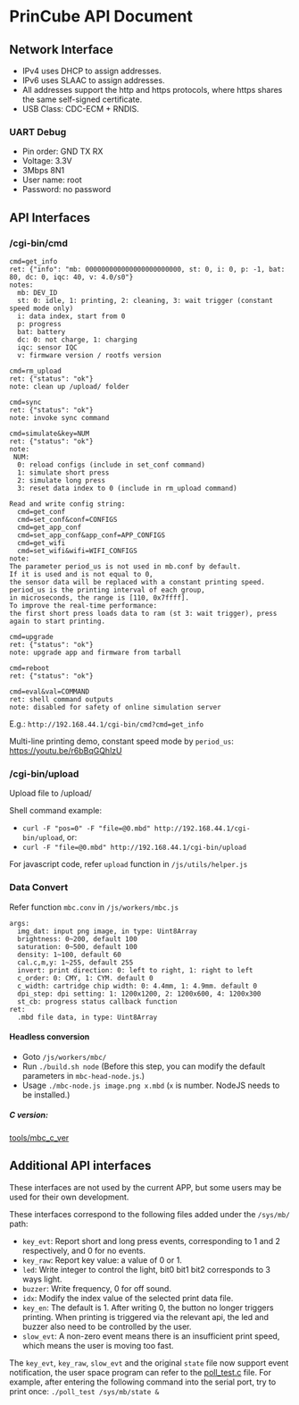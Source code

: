 PrinCube API Document
==============

## Network Interface

 - IPv4 uses DHCP to assign addresses.
 - IPv6 uses SLAAC to assign addresses.
 - All addresses support the http and https protocols, where https shares the same self-signed certificate.
 - USB Class: CDC-ECM + RNDIS.

### UART Debug

 - Pin order: GND TX RX
 - Voltage: 3.3V
 - 3Mbps 8N1
 - User name: root
 - Password: no password

## API Interfaces

### /cgi-bin/cmd

```
cmd=get_info
ret: {"info": "mb: 000000000000000000000000, st: 0, i: 0, p: -1, bat: 80, dc: 0, iqc: 40, v: 4.0/s0"}
notes:
  mb: DEV_ID
  st: 0: idle, 1: printing, 2: cleaning, 3: wait trigger (constant speed mode only)
  i: data index, start from 0
  p: progress
  bat: battery
  dc: 0: not charge, 1: charging
  iqc: sensor IQC
  v: firmware version / rootfs version

cmd=rm_upload
ret: {"status": "ok"}
note: clean up /upload/ folder

cmd=sync
ret: {"status": "ok"}
note: invoke sync command

cmd=simulate&key=NUM
ret: {"status": "ok"}
note:
 NUM:
  0: reload configs (include in set_conf command)
  1: simulate short press
  2: simulate long press
  3: reset data index to 0 (include in rm_upload command)

Read and write config string:
  cmd=get_conf
  cmd=set_conf&conf=CONFIGS
  cmd=get_app_conf
  cmd=set_app_conf&app_conf=APP_CONFIGS
  cmd=get_wifi
  cmd=set_wifi&wifi=WIFI_CONFIGS
note:
The parameter period_us is not used in mb.conf by default.
If it is used and is not equal to 0,
the sensor data will be replaced with a constant printing speed.
period_us is the printing interval of each group,
in microseconds, the range is [110, 0x7ffff].
To improve the real-time performance:
the first short press loads data to ram (st 3: wait trigger), press again to start printing.

cmd=upgrade
ret: {"status": "ok"}
note: upgrade app and firmware from tarball

cmd=reboot
ret: {"status": "ok"}

cmd=eval&val=COMMAND
ret: shell command outputs
note: disabled for safety of online simulation server
```

E.g.: `http://192.168.44.1/cgi-bin/cmd?cmd=get_info`

Multi-line printing demo, constant speed mode by `period_us`:
https://youtu.be/r6bBqGQhlzU

### /cgi-bin/upload

Upload file to /upload/  

Shell command example: 
 - `curl -F "pos=0" -F "file=@0.mbd" http://192.168.44.1/cgi-bin/upload`, or: 
 - `curl -F "file=@0.mbd" http://192.168.44.1/cgi-bin/upload`  

For javascript code, refer `upload` function in `/js/utils/helper.js`

### Data Convert

Refer function `mbc.conv` in `/js/workers/mbc.js`
```
args:
  img_dat: input png image, in type: Uint8Array
  brightness: 0~200, default 100
  saturation: 0~500, default 100
  density: 1~100, default 60
  cal.c,m,y: 1~255, default 255
  invert: print direction: 0: left to right, 1: right to left
  c_order: 0: CMY, 1: CYM. default 0
  c_width: cartridge chip width: 0: 4.4mm, 1: 4.9mm. default 0
  dpi_step: dpi setting: 1: 1200x1200, 2: 1200x600, 4: 1200x300
  st_cb: progress status callback function
ret:
  .mbd file data, in type: Uint8Array
```

#### Headless conversion

 - Goto `/js/workers/mbc/`
 - Run `./build.sh node` (Before this step, you can modify the default parameters in `mbc-head-node.js`.)
 - Usage `./mbc-node.js image.png x.mbd` (`x` is number. NodeJS needs to be installed.)

##### C version:
  <a href="../tools/mbc_c_ver">tools/mbc_c_ver</a>


## Additional API interfaces

These interfaces are not used by the current APP, but some users may be used for their own development.

These interfaces correspond to the following files added under the `/sys/mb/` path:

 - `key_evt`: Report short and long press events, corresponding to 1 and 2 respectively, and 0 for no events.
 - `key_raw`: Report key value: a value of 0 or 1.
 - `led`: Write integer to control the light, bit0 bit1 bit2 corresponds to 3 ways light.
 - `buzzer`: Write frequency, 0 for off sound.
 - `idx`: Modify the index value of the selected print data file.
 - `key_en`: The default is 1. After writing 0, the button no longer triggers printing. When printing is triggered via the relevant api, the led and buzzer also need to be controlled by the user.
 - `slow_evt`: A non-zero event means there is an insufficient print speed, which means the user is moving too fast.

The `key_evt`, `key_raw`, `slow_evt` and the original `state` file now support event notification, the user space program can refer to the [poll_test.c](poll_test.c) file. 
For example, after entering the following command into the serial port, try to print once: `./poll_test /sys/mb/state &`

